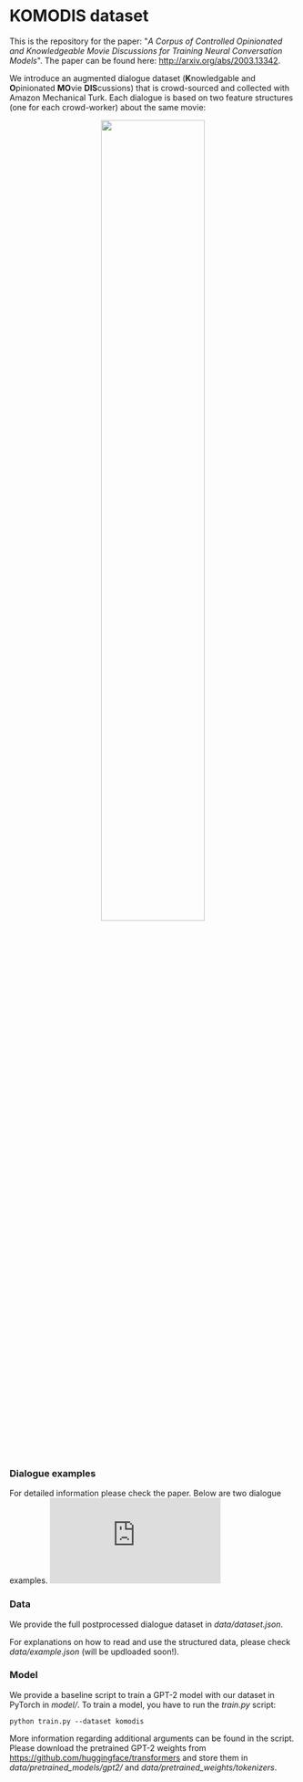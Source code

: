 # KOMODIS dataset
This is the repository for the paper: "*A Corpus of Controlled Opinionated and Knowledgeable Movie Discussions for Training Neural Conversation Models*". 
The paper can be found here: http://arxiv.org/abs/2003.13342. 

We introduce an augmented dialogue dataset (**K**nowledgable and **O**pinionated **MO**vie **DIS**cussions) that is crowd-sourced and collected with Amazon Mechanical Turk. Each dialogue is based on two feature structures (one for each crowd-worker) about the same movie:

<center><img src="https://fsmt.blob.core.windows.net/komodis/profiles.PNG" width="60%"></center>



### Dialogue examples
For detailed information please check the paper. Below are two dialogue examples.
![example_dialogues_dataset.pdf](https://github.com/fabiangal/komodis-dataset/files/6062327/example_dialogues_dataset.pdf)

### Data
We provide the full postprocessed dialogue dataset in *data/dataset.json*.

For explanations on how to read and use the structured data, please check *data/example.json* (will be updloaded soon!).


### Model
We provide a baseline script to train a GPT-2 model with our dataset in PyTorch in *model/*.
To train a model, you have to run the *train.py* script:
````
python train.py --dataset komodis
````
More information regarding additional arguments can be found in the script. Please download the pretrained 
GPT-2 weights from https://github.com/huggingface/transformers and store them in *data/pretrained_models/gpt2/* and
*data/pretrained_weights/tokenizers*. 

